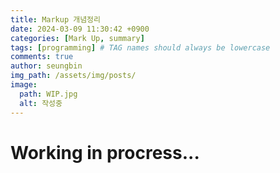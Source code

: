 ```yaml
---
title: Markup 개념정리
date: 2024-03-09 11:30:42 +0900
categories: [Mark Up, summary]
tags: [programming] # TAG names should always be lowercase
comments: true
author: seungbin
img_path: /assets/img/posts/
image:
  path: WIP.jpg
  alt: 작성중
---
```


# Working in procress...
